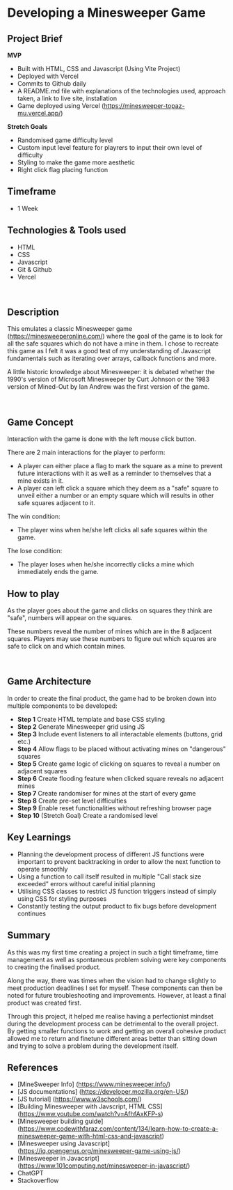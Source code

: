 # Developing a Minesweeper Game

## Project Brief

**MVP**

- Built with HTML, CSS and Javascript (Using Vite Project)
- Deployed with Vercel
- Commits to Github daily
- A README.md file with explanations of the technologies used, approach taken, a link to live site, installation
- Game deployed using Vercel (https://minesweeper-topaz-mu.vercel.app/)

**Stretch Goals**

- Randomised game difficulty level
- Custom input level feature for playrers to input their own level of difficulty
- Styling to make the game more aesthetic
- Right click flag placing function

## Timeframe

- 1 Week

## Technologies & Tools used

- HTML
- CSS
- Javascript
- Git & Github
- Vercel

<br>

## Description

This emulates a classic Minesweeper game (https://minesweeperonline.com/) where the goal of the game is to look for all the safe squares which do not have a mine in them. I chose to recreate this game as I felt it was a good test of my understanding of Javascript fundamentals such as iterating over arrays, callback functions and more.

A little historic knowledge about Minesweeper: it is debated whether the 1990's version of Microsoft Minesweeper by Curt Johnson or the 1983 version of Mined-Out by Ian Andrew was the first version of the game.

<br>

## Game Concept

Interaction with the game is done with the left mouse click button.

There are 2 main interactions for the player to perform:

- A player can either place a flag to mark the square as a mine to prevent future interactions with it as well as a reminder to themselves that a mine exists in it.
- A player can left click a square which they deem as a "safe" square to unveil either a number or an empty square which will results in other safe squares adjacent to it.

The win condition:

- The player wins when he/she left clicks all safe squares within the game.

The lose condition:

- The player loses when he/she incorrectly clicks a mine which immediately ends the game.

## How to play

As the player goes about the game and clicks on squares they think are "safe", numbers will appear on the squares.

These numbers reveal the number of mines which are in the 8 adjacent squares. Players may use these numbers to figure out which squares are safe to click on and which contain mines.

<br>

## Game Architecture

In order to create the final product, the game had to be broken down into multiple components to be developed:

- **Step 1** Create HTML template and base CSS styling
- **Step 2** Generate Minesweeper grid using JS
- **Step 3** Include event listeners to all interactable elements (buttons, grid etc.)
- **Step 4** Allow flags to be placed without activating mines on "dangerous" squares
- **Step 5** Create game logic of clicking on squares to reveal a number on adjacent squares
- **Step 6** Create flooding feature when clicked square reveals no adjacent mines
- **Step 7** Create randomiser for mines at the start of every game
- **Step 8** Create pre-set level difficulties
- **Step 9** Enable reset functionalities without refreshing browser page
- **Step 10** (Stretch Goal) Create a randomised level

## Key Learnings

- Planning the development process of different JS functions were important to prevent backtracking in order to allow the next function to operate smoothly
- Using a function to call itself resulted in multiple "Call stack size exceeded" errors without careful initial planning
- Utilising CSS classes to restrict JS function triggers instead of simply using CSS for styling purposes
- Constantly testing the output product to fix bugs before development continues

## Summary

As this was my first time creating a project in such a tight timeframe, time management as well as spontaneous problem solving were key components to creating the finalised product.

Along the way, there was times when the vision had to change slightly to meet production deadlines I set for myself. These components can then be noted for future troubleshooting and improvements. However, at least a final product was created first.

Through this project, it helped me realise having a perfectionist mindset during the development process can be detrimental to the overall project. By getting smaller functions to work and getting an overall cohesive product allowed me to return and finetune different areas better than sitting down and trying to solve a problem during the development itself.

## References

- [MineSweeper Info] (https://www.minesweeper.info/)
- [JS documentations] (https://developer.mozilla.org/en-US/)
- [JS tutorial] (https://www.w3schools.com/)
- [Building Minesweeper with Javscript, HTML CSS] (https://www.youtube.com/watch?v=AfhfAxKFP-s)
- [Minesweeper building guide] (https://www.codewithfaraz.com/content/134/learn-how-to-create-a-minesweeper-game-with-html-css-and-javascript)
- [Minesweeper using Javascript] (https://iq.opengenus.org/minesweeper-game-using-js/)
- [Minesweeper in Javacsript] (https://www.101computing.net/minesweeper-in-javascript/)
- ChatGPT
- Stackoverflow
